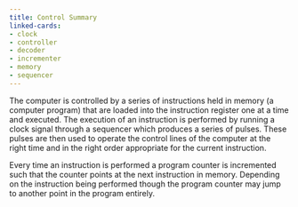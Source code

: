 ```yaml
---
title: Control Summary
linked-cards:
- clock
- controller
- decoder
- incrementer
- memory
- sequencer
---
```


The computer is controlled by a series of instructions held in memory (a computer program) that are loaded into the instruction register one at a time and executed. The execution of an instruction is performed by running a clock signal through a sequencer which produces a series of pulses. These pulses are then used to operate the control lines of the computer at the right time and in the right order appropriate for the current instruction.

Every time an instruction is performed a program counter is incremented such that the counter points at the next instruction in memory. Depending on the instruction being performed though the program counter may jump to another point in the program entirely.
